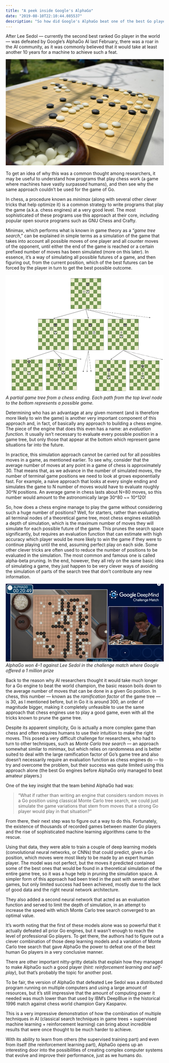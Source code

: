 ```yaml
---
title: "A peek inside Google's AlphaGo"
date: "2019-08-10T22:10:44.085537"
description: "So how did Google's AlphaGo beat one of the best Go players in the world?"
---
```


After Lee Sedol — currently the second best ranked Go player in the world — was defeated by Google’s AlphaGo AI last February, there was a roar in the AI community, as it was commonly believed that it would take at least another 10 years for a machine to achieve such a feat.

![A Go board.](go-board.jpg)

To get an idea of why this was a common thought among researchers, it may be useful to understand how programs that play chess work (a game where machines have vastly surpassed humans), and then see why the same approach couldn’t be used for the game of Go.

In chess, a procedure known as *minimax* (along with several other clever tricks that help optimize it) is a common strategy to write programs that play the game (a.k.a. chess engines) at a very good level. The most sophisticated of these programs use this approach at their core, including popular open source programs such as GNU Chess and Crafty.

Minimax, which performs what is known in game theory as a “*game tree search*,” can be explained in simple terms as a simulation of the game that takes into account all possible moves of one player and all counter moves of the opponent, until either the end of the game is reached or a certain prefixed number of moves has been simulated (more on this later). In essence, it’s a way of simulating all possible futures of a game, and then figuring out, from the current position, which of the best futures can be forced by the player in turn to get the best possible outcome.

![A partial game tree from a chess ending. Each path from the top level node to the bottom represents a possible game.](game-tree.png)*A partial game tree from a chess ending. Each path from the top level node to the bottom represents a possible game.*

Determining who has an advantage at any given moment (and is therefore more likely to win the game) is another very important component of this approach and, in fact, of basically any approach to building a chess engine. The piece of the engine that does this even has a name: an *evaluation function*. It usually isn’t necessary to evaluate every possible position in a game tree, but only those that appear at the bottom which represent game situations far into the future.

In practice, this simulation approach cannot be carried out for all possibles moves in a game, as mentioned earlier. To see why, consider that the average number of moves at any point in a game of chess is approximately 30. That means that, as we advance in the number of simulated moves, the number of terminal game positions we need to look at grows exponentially fast. For example, a naive approach that looks at every single ending and simulates the game to N number of moves would have to evaluate roughly 30^N positions. An average game in chess lasts about N=80 moves, so this number would amount to the astronomically large 30^80 ~= 10^120!

So, how does a chess engine manage to play the game without considering such a huge number of positions? Well, for starters, rather than evaluating all terminal nodes of a theoretical game tree, most chess engines establish a depth of simulation, which is the maximum number of moves they will simulate for each possible future of the game. This prunes the search space significantly, but requires an evaluation function that can estimate with high accuracy which player would be more likely to win the game if they were to continue playing until the end, assuming perfect play on each side. Some other clever tricks are often used to reduce the number of positions to be evaluated in the simulation. The most common and famous one is called alpha-beta pruning. In the end, however, they all rely on the same basic idea of simulating a game, they just happen to be very clever ways of avoiding the simulation of parts of the search tree that don’t contribute any new information.

![AlphaGo won 4–1 against Lee Sedol in the challenge match where Google offered a 1 million prize](deep-mind-match.png)*AlphaGo won 4–1 against Lee Sedol in the challenge match where Google offered a 1 million prize*

Back to the reason why AI researchers thought it would take much longer for a Go engine to beat the world champion, the basic reason boils down to the average number of moves that can be done in a given Go position. In chess, this number — known as the *ramification factor* of the game tree — is 30, as I mentioned before, but in Go it is around 300, an order of magnitude bigger, making it completely unfeasible to use the same approach that chess engines use to play a good game, even with all the tricks known to prune the game tree.

Despite its apparent simplicity, Go is actually a more complex game than chess and often requires humans to use their intuition to make the right moves. This posed a very difficult challenge for researchers, who had to turn to other techniques, such as *Monte Carlo tree search* — an approach somewhat similar to minimax, but which relies on randomness and is better suited to deal with the large ramification factor of Go’s game tree and also doesn’t necessarily require an evaluation function as chess engines do — to try and overcome the problem, but their success was quite limited using this approach alone (the best Go engines before AlphaGo only managed to beat amateur players.)

One of the key insight that the team behind AlphaGo had was:
> “What if rather than writing an engine that considers random moves in a Go position using classical Monte Carlo tree search, we could just simulate the game variations that stem from moves that a strong Go player would play in that situation?”

From there, their next step was to figure out a way to do this. Fortunately, the existence of thousands of recorded games between master Go players and the rise of sophisticated machine learning algorithms came to the rescue.

Using that data, they were able to train a couple of deep learning models (convolutional neural networks, or CNNs) that could predict, given a Go position, which moves were most likely to be made by an expert human player. The model was not perfect, but the moves it predicted contained some of the best ones that would be found in a theoretical simulation of the entire game tree, so it was a huge help in pruning the simulation space. A simpler form of this approach had been tried in the past with several other games, but only limited success had been achieved, mostly due to the lack of good data and the right neural network architecture.

They also added a second neural network that acted as an evaluation function and served to limit the depth of simulation, in an attempt to increase the speed with which Monte Carlo tree search converged to an optimal value.

It’s worth noting that the first of these models alone was so powerful that it actually defeated all prior Go engines, but it wasn’t enough to reach the level of professional Go players. To get there, the authors had to figure out a clever combination of those deep learning models and a variation of Monte Carlo tree search that gave AlphaGo the power to defeat one of the best human Go players in a very conclusive manner.

There are other important nitty-gritty details that explain how they managed to make AlphaGo such a good player (*hint: reinforcement learning and self-play*), but that’s probably the topic for another post.

To be fair, the version of AlphaGo that defeated Lee Sedol was a distributed program running on multiple computers and using a large amount of resources, but it’s still impressive that the amount of computing power it needed was much lower than that used by IBM’s DeepBlue in the historical 1996 match against chess world champion Gary Kasparov.

This is a very impressive demonstration of how the combination of multiple techniques in AI (classical search techniques in game trees + supervised machine learning + reinforcement learning) can bring about incredible results that were once thought to be much harder to achieve.

With its ability to learn from others (the supervised training part) and even from itself (the reinforcement learning part), AlphaGo opens up an interesting door into the possibilities of creating complex computer systems that evolve and improve their performance, just as we humans do.
